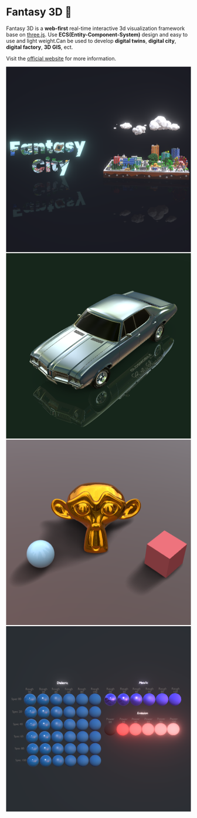 # Fantasy 3D 👋

<!--

**Here are some ideas to get you started:**

🙋‍♀️ A short introduction - what is your organization all about?
🌈 Contribution guidelines - how can the community get involved?
👩‍💻 Useful resources - where can the community find your docs? Is there anything else the community should know?
🍿 Fun facts - what does your team eat for breakfast?
🧙 Remember, you can do mighty things with the power of [Markdown](https://docs.github.com/github/writing-on-github/getting-started-with-writing-and-formatting-on-github/basic-writing-and-formatting-syntax)
-->

Fantasy 3D is a **web-first** real-time interactive 3d visualization framework base on [three.js](https://threejs.org). Use **ECS(Entity-Component-System)** design and easy to use and light weight.Can be used to develop **digital twins**, **digital city**, **digital factory**, **3D GIS**, ect.

Visit the [official website](https://fantasy3d.cn) for more information.

<center class="half">
    <img src="fantasy1.png" alt="fantasy1">
    <img src="fantasy2.png" alt="fantasy2">
</center>

<center class="half">
    <img src="fantasy3.png" alt="fantasy3">
    <img src="fantasy4.png" alt="fantasy4">
</center>
